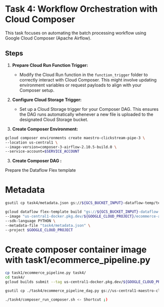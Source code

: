 # Task 4: Workflow Orchestration with Cloud Composer

This task focuses on automating the batch processing workflow using Google Cloud Composer (Apache Airflow).

## Steps

1.  **Prepare Cloud Run Function Trigger:**
    *   Modify the Cloud Run function in the `function_trigger` folder to correctly interact with Cloud Composer. This might involve updating environment variables or request payloads to align with your Composer setup.

2.  **Configure Cloud Storage Trigger:**
    *   Set up a Cloud Storage trigger for your Composer DAG. This ensures the DAG runs automatically whenever a new file is uploaded to the designated Cloud Storage bucket.

3.  **Create Composer Environment:**

```bash
gcloud composer environments create maestro-clickstream-pipe-3 \
--location us-central1 \
--image-version=composer-3-airflow-2.10.5-build.0 \
--service-account=$SERVICE_ACCOUNT
```

3.  **Create Composer DAG :**

Prepare the Dataflow Flex template

# Metadata

```bash
gsutil cp task4/metadata.json gs://${GCS_BUCKET_INPUT}-dataflow-temp/template/metadata.json

gcloud dataflow flex-template build "gs://${GCS_BUCKET_INPUT}-dataflow-temp/template/metadata.json" \
--image "us-central1-docker.pkg.dev/${GOOGLE_CLOUD_PROJECT}/ecommerce-apps/composer_subscriber_pull" \
--sdk-language PYTHON \
--metadata-file "task4/metadata.json" \
--project $GOOGLE_CLOUD_PROJECT
```

# Create composer container image with task1/ecommerce_pipeline.py

```bash
cp task1/ecommerce_pipeline.py task4/
cd task4/
gcloud builds submit --tag us-central1-docker.pkg.dev/${GOOGLE_CLOUD_PROJECT}/ecommerce-apps/composer_subscriber_pull

gsutil cp ./task4/ecommerce_pipeline_dag.py gs://us-central1-maestro-clickst-7c5386de-bucket/dags/ecommerce_pipeline_dag.py
```

```bash
./task4/composer_run_composer.sh <- Shortcut ;)
```
